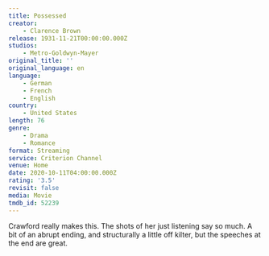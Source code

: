 ```yaml
---
title: Possessed
creator:
    - Clarence Brown
release: 1931-11-21T00:00:00.000Z
studios:
    - Metro-Goldwyn-Mayer
original_title: ''
original_language: en
language:
    - German
    - French
    - English
country:
    - United States
length: 76
genre:
    - Drama
    - Romance
format: Streaming
service: Criterion Channel
venue: Home
date: 2020-10-11T04:00:00.000Z
rating: '3.5'
revisit: false
media: Movie
tmdb_id: 52239
---
```


Crawford really makes this. The shots of her just listening say so much. A bit of an abrupt ending, and structurally a little off kilter, but the speeches at the end are great.
